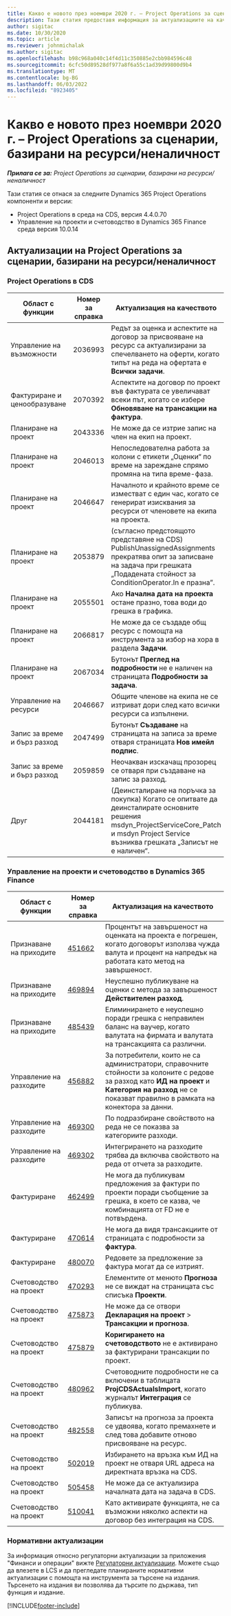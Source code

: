 ```yaml
---
title: Какво е новото през ноември 2020 г. – Project Operations за сценарии, базирани на ресурси/неналичност
description: Тази статия предоставя информация за актуализациите на качеството, налични в ноември 2020 издание на Project Operations за ресурси/не-заредени базирани сценарии.
author: sigitac
ms.date: 10/30/2020
ms.topic: article
ms.reviewer: johnmichalak
ms.author: sigitac
ms.openlocfilehash: b98c968a040c14f4d11c350885e2cbb984596c48
ms.sourcegitcommit: 6cfc50d89528df977a8f6a55c1ad39d99800d9b4
ms.translationtype: MT
ms.contentlocale: bg-BG
ms.lasthandoff: 06/03/2022
ms.locfileid: "8923405"
---
```

# <a name="whats-new-november-2020---project-operations-for-resourcenon-stocked-based-scenarios"></a>Какво е новото през ноември 2020 г. – Project Operations за сценарии, базирани на ресурси/неналичност

_**Прилага се за:** Project Operations за сценарии, базирани на ресурси/неналичност_

Тази статия се отнася за следните Dynamics 365 Project Operations компоненти и версии:

- Project Operations в среда на CDS, версия 4.4.0.70
- Управление на проекти и счетоводство в Dynamics 365 Finance среда версия 10.0.14

## <a name="updates-to-project-operations-for-resource-non-stocked-based-scenarios"></a>Актуализации на Project Operations за сценарии, базирани на ресурси/неналичност

### <a name="project-operations-on-cds"></a>Project Operations в CDS

| Област с функции                 | Номер за справка | Актуализация на качеството                                                                                                                                                                    |
|------------------------------|------------------|-----------------------------------------------------------------------------------------------------------------------------------------------------------------------------------|
|   Управление на възможности       | 2036993          | Редът за оценка и аспектите на договор за присвояване на ресурс са актуализирани за спечелването на оферти, когато типът на реда на офертата е **Всички задачи**.                                                 |
| Фактуриране и ценообразуване          | 2070392          | Аспектите на договор по проект във фактурата се увеличават всеки път, когато се избере **Обновяване на трансакции на фактура**.                                                                         |
| Планиране на проект             | 2043336          | Не може да се изтрие запис на член на екип на проект.                                                                                                                                  |
| Планиране на проект             | 2046013          | Непоследователна работа за колони с етикети „Оценки“ по време на зареждане спрямо промяна на типа време-фаза.                                                                                   |
| Планиране на проект             | 2046647          | Началното и крайното време се изместват с един час, когато се генерират изисквания за ресурси от членовете на екипа на проекта.                                                                      |
| Планиране на проект             | 2053879          | (съгласно предстоящото представяне на CDS)   PublishUnassignedAssignments прекратява опит за записване на задача при грешката „Подадената стойност за ConditionOperator.In е празна”.                       |
| Планиране на проект             | 2055501          | Ако **Начална дата на проекта** остане празно, това води до грешка в графика.                                                                                                      |
| Планиране на проект             | 2066817          | Не може да се създаде общ ресурс с помощта на инструмента за избор на хора в раздела **Задачи**.                                                                                                   |
| Планиране на проект             | 2067034          | Бутонът **Преглед на подробности** не е наличен на страницата **Подробности за задача**.                                                                                                       |
| Управление на ресурси          | 2046667          | Общите членове на екипа не се изтриват дори след като всички ресурси са изпълнени.                                                                                                    |
| Запис за време и бърз разход | 2047499          | Бутонът **Създаване** на страницата на записа за време отваря страницата **Нов имейл подпис**.                                                                                               |
| Запис за време и бърз разход | 2059859          | Неочакван изскачащ прозорец се отваря при създаване на запис за разход.                                                                                                                         |
| Друг                        | 2044181          | (Деинсталиране на поръчка за покупка) Когато се опитвате да деинсталирате основните решения msdyn_ProjectServiceCore_Patch и msdyn Project Service възниква грешката „Записът не е наличен“.  |

### <a name="project-management-and-accounting-in-dynamics-365-finance"></a>Управление на проекти и счетоводство в Dynamics 365 Finance

| Област с функции        | Номер за справка | Актуализация на качеството                                                                                                                                                            |
|---------------------|------------------|---------------------------------------------------------------------------------------------------------------------------------------------------------------------------|
| Признаване на приходите | [451662](https://fix.lcs.dynamics.com/Issue/Details/?bugId=451662)           | Процентът на завършеност на оценката на проекта е погрешен, когато договорът използва чужда валута и процент на напредък на работата като метод на завършеност.                     |
| Признаване на приходите | [469894](https://fix.lcs.dynamics.com/Issue/Details/?bugId=469894)           | Неуспешно публикуване на оценки с метода за завършеност **Действителен разход**.                                                                                                    |
| Признаване на приходите | [485439](https://fix.lcs.dynamics.com/Issue/Details/?bugId=485439)           | Елиминирането е неуспешно поради грешка с неправилен баланс на ваучер, когато валутата на фирмата и валутата на трансакцията са различни.                                              |
| Управление на разходите  | [456882](https://fix.lcs.dynamics.com/Issue/Details/?bugId=456822)           | За потребители, които не са администратори, справочните стойности за колоните с редове за разход като **ИД на проект** и **Категория на разход** не се показват правилно в рамката на конектора за данни. |
| Управление на разходите  | [469300](https://fix.lcs.dynamics.com/Issue/Details/?bugId=469300)           | По подразбиране свойството на реда не се показва за категориите разходи.                                                                                                         |
| Управление на разходите  | [469302](https://fix.lcs.dynamics.com/Issue/Details/?bugId=469302)           | Интегрирането на разходите трябва да включва свойството на реда от отчета за разходите.                                                                                             |
| Фактуриране           | [462499](https://fix.lcs.dynamics.com/Issue/Details/?bugId=462499)           | Не мога да публикувам предложения за фактури по проекти поради съобщение за грешка, в което се казва, че комбинацията от FD не е потвърдена.                                                    |
| Фактуриране           | [470614](https://fix.lcs.dynamics.com/Issue/Details/?bugId=470614)           | Не мога да видя трансакциите от страницата с подробности за **фактура**.                                                                                                              |
| Фактуриране           | [480070](https://fix.lcs.dynamics.com/Issue/Details/?bugId=480070)           | Редовете за предложение за фактура могат да се изтрият.                                                                                                                                  |
| Счетоводство на проект  | [470293](https://fix.lcs.dynamics.com/Issue/Details/?bugId=470293)           | Елементите от менюто **Прогноза** не се виждат на страницата със списъка **Проекти**.                                                                                                   |
| Счетоводство на проект  | [475873](https://fix.lcs.dynamics.com/Issue/Details/?bugId=475873)           | Не може да се отвори **Декларация на проект**   > **Трансакции и прогноза**.                                                                                                       |
| Счетоводство на проект  | [475879](https://fix.lcs.dynamics.com/Issue/Details/?bugId=475879)           | **Коригирането на счетоводството** не е активирано за фактурирани трансакции по проект.                                                                                                  |
| Счетоводство на проект  | [480962](https://fix.lcs.dynamics.com/Issue/Details/?bugId=480962)           | Счетоводните подробности не са включени в таблицата **ProjCDSActualsImport**, когато журналът **Интеграция** се публикува.                                                  |
| Счетоводство на проект  | [482558](https://fix.lcs.dynamics.com/Issue/Details/?bugId=482558)           | Записът на прогноза за проекта се удвоява, когато премахнете и след това добавите отново присвояване на ресурс.                                                                            |
| Счетоводство на проект  | [502019](https://fix.lcs.dynamics.com/Issue/Details/?bugId=502019)           | Избирането на връзка към ИД на проект не отваря URL адреса на директната връзка на CDS.                                                                                                         |
| Счетоводство на проект  | [505458](https://fix.lcs.dynamics.com/Issue/Details/?bugId=505458)           | Не може да се актуализира началната дата на задача в CDS.                                                                                                                           |
| Счетоводство на проект  | [510041](https://fix.lcs.dynamics.com/Issue/Details/?bugId=510041)           | Като активирате функцията, не са възможни няколко аспекти на договор без интеграция на CDS.                                                                                   |

### <a name="regulatory-updates"></a>Нормативни актуализации
За информация относно регулаторни актуализации за приложения "Финанси и операции" вижте [Регулаторни актуализации](/dynamics365/finance/localizations/regulatory-updates). Можете също да влезете в LCS и да прегледате планираните нормативни актуализации с помощта на инструмента за търсене на издания. Търсенето на издания ви позволява да търсите по държава, тип функция и издание.


[!INCLUDE[footer-include](../includes/footer-banner.md)]